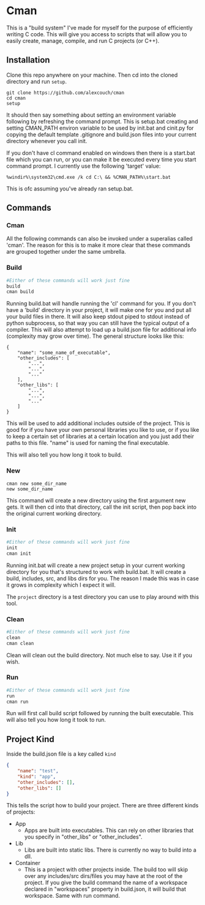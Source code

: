 # Cman
This is a "build system" I've made for myself for the purpose of efficiently writing C code.
This will give you access to scripts that will allow you to easily create, manage, compile, and run C projects (or C++).

## Installation
Clone this repo anywhere on your machine. Then cd into the cloned directory and run `setup`.
```
git clone https://github.com/alexcouch/cman
cd cman
setup
```
It should then say something about setting an environment variable following by refreshing the command prompt. This is setup.bat creating and setting CMAN_PATH environ variable to be used by init.bat and cinit.py for copying the default template .gitignore and build.json files into your current directory whenever you call init.

If you don't have cl command enabled on windows then there is a start.bat file which you can run, or you can make it be executed every time you start command prompt. I currently use the following 'target' value:
```
%windir%\system32\cmd.exe /k cd C:\ && %CMAN_PATH%\start.bat
```

This is ofc assuming you've already ran setup.bat.

## Commands

### Cman
All the following commands can also be invoked under a superalias called 'cman'. The reason for this is to make it more clear that these commands are grouped together under the same umbrella.

### Build
```python
#Either of these commands will work just fine
build
cman build
```

Running build.bat will handle running the 'cl' command for you. If you don't have a 'build' directory in your project, it will make one for you and put all your build files in there. It will also keep stdout piped to stdout instead of python subprocess, so that way you can still have the typical output of a compiler. This will also attempt to load up a build.json file for additional info (complexity may grow over time). The general structure looks like this:

```
{
    "name": "some_name_of_executable",
    "other_includes": [
        "...",
        "...",
        "..."
    ],
    "other_libs": [
        "...",
        "...",
        "..."
    ]
}
```
This will be used to add additional includes outside of the project. This is good for if you have your own personal libraries you like to use, or if you like to keep a certain set of libraries at a certain location and you just add their paths to this file. "name" is used for naming the final executable.

This will also tell you how long it took to build.

### New
```
cman new some_dir_name
new some_dir_name
```
This command will create a new directory using the first argument new gets. It will then cd into that directory, call the init script, then pop back into the original current working directory.

### Init
```python
#Either of these commands will work just fine
init
cman init
```

Running init.bat will create a new project setup in your current working directory for you that's structured to work with build.bat. It will create a build, includes, src, and libs dirs for you. The reason I made this was in case it grows in complexity which I expect it will.

The `project` directory is a test directory you can use to play around with this tool.

### Clean
```python
#Either of these commands will work just fine
clean
cman clean
```

Clean will clean out the build directory. Not much else to say. Use it if you wish.

### Run
```python
#Either of these commands will work just fine
run
cman run
```

Run will first call build script followed by running the built executable. This will also tell you how long it took to run.

## Project Kind
Inside the build.json file is a key called `kind`
```json
{
    "name": "test",
    "kind": "app",
    "other_includes": [],
    "other_libs": []
}
```

This tells the script how to build your project. There are three different kinds of projects:

- App
    - Apps are built into executables. This can rely on other libraries that you specify in "other_libs" or "other_includes".
- Lib
    - Libs are built into static libs. There is currently no way to build into a dll.
- Container
    - This is a project with other projects inside. The build too will skip over any includes/src dirs/files you may have at the root of the project. If you give the build command the name of a workspace declared in "workspaces" property in build.json, it will build that workspace. Same with run command.